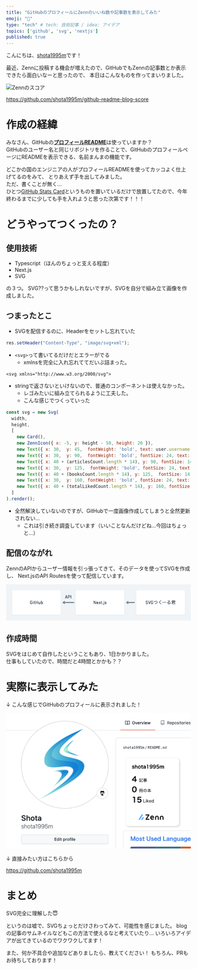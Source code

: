 ```yaml
---
title: "GitHubのプロフィールにZennのいいね数や記事数を表示してみた"
emoji: "💛"
type: "tech" # tech: 技術記事 / idea: アイデア
topics: ['github', 'svg', 'nextjs']
published: true
---
```


こんにちは、[shota1995m](https://twitter.com/shota1995m)です！

最近、Zennに投稿する機会が増えたので、GitHubでもZennの記事数とか表示できたら面白いなーと思ったので、
本日はこんなものを作ってまいりました。

![Zennのスコア](https://github-readme-blog-score.vercel.app/api/get_zenn_score?zennId=shota1995m)

https://github.com/shota1995m/github-readme-blog-score


# 作成の経緯

みなさん、GitHubの[**プロフィールREADME**](https://docs.github.com/ja/account-and-profile/setting-up-and-managing-your-github-profile/customizing-your-profile/managing-your-profile-readme)は使っていますか？  
GitHubのユーザー名と同じリポジトリを作ることで、GitHubのプロフィールページにREADMEを表示できる、名前まんまの機能です。

どこかの国のエンジニアの人がプロフィールREADMEを使ってカッコよく仕上げてるのをみて、
とりあえず手を出してみました。  
ただ、書くことが無く...  
ひとつ[GitHub Stats Card](https://github.com/anuraghazra/github-readme-stats)というものを置いているだけで放置してたので、今年終わるまでに少しても手を入れようと思った次第です！！！

# どうやってつくったの？

## 使用技術

- Typescript（ほんのちょっと支える程度）
- Next.js
- SVG

の３つ。
SVG??って思うかもしれないですが、SVGを自分で組み立て画像を作成しました。

## つまったとこ

- SVGを配信するのに、Headerをセットし忘れていた

```javascript
res.setHeader("Content-Type", "image/svg+xml");
```

- `<svg>`って書いてるだけだとエラーがでる
  - xmlnsを完全に入れ忘れててだいぶ詰まった。

```
<svg xmlns="http://www.w3.org/2000/svg">
```

- stringで返さないといけないので、普通のコンポーネントは使えなかった。
  - レゴみたいに組み立てられるように工夫した。
  - こんな感じでつくっていった

```javascript
const svg = new Svg(
  width,
  height,
  [
    new Card(),
    new ZennIcon({ x: -5, y: height - 50, height: 20 }),
    new Text({ x: 30,  y: 45,  fontWeight: 'bold', text: user.username }),
    new Text({ x: 30,  y: 90,  fontWeight: 'bold', fontSize: 24, text: articlesCount }),
    new Text({ x: 40 + (articlesCount.length * 14), y: 90, fontSize: 14, text: "記事" }),
    new Text({ x: 30,  y: 125,  fontWeight: 'bold', fontSize: 24, text: booksCount }),
    new Text({ x: 40 + (booksCount.length * 14), y: 125,  fontSize: 14, text: "冊の本" }),
    new Text({ x: 30,  y: 160, fontWeight: 'bold', fontSize: 24, text: totalLikedCount }),
    new Text({ x: 40 + (totalLikedCount.length * 14), y: 160, fontSize: 14, text: "Liked" }),
  ]
).render();
```

- 全然解決していないのですが、GitHubで一度画像作成してしまうと全然更新されない...
  - これは引き続き調査しています（いいことなんだけどね...今回はちょっと...）

## 配信のながれ

ZennのAPIからユーザー情報を引っ張ってきて、そのデータを使ってSVGを作成し、
Next.jsのAPI Routesを使って配信しています。

![配信の流れ](/images/7d5b117e7ef7b1/flow.png)

## 作成時間

SVGをはじめて自作したということもあり、1日かかりました。  
仕事もしていたので、時間だと4時間とかかも？？

# 実際に表示してみた

↓ こんな感じでGitHubのプロフィールに表示されました！

![GitHubのプロフィール](/images/7d5b117e7ef7b1/profile.png)

↓ 直接みたい方はこちらから

https://github.com/shota1995m 

# まとめ

SVG完全に理解した😇

というのは嘘で、SVGちょっとだけさわってみて、可能性を感じました。
blogの記事のサムネイルなどもこの方法で使えるなと考えていたり...
いろいろアイデアが出てきているのでワクワクしてます！

また、何か不具合や追加などありましたら、教えてください！
もちろん、PRもお待ちしております！
